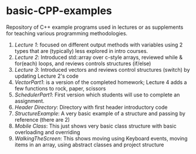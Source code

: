 # basic-CPP-examples
Repository of C++ example programs used in lectures or as supplements for teaching various programming methodologies.

1. _Lecture 1_: focused on different output methods with variables using 2 types that are (typically) less explored in intro courses.
2. _Lecture 2_: Introduced std::array over c-style arrays, reviewed while & for(each) loops, and reviews controls structures (if/else)
3. _Lecture 3_: Introduced vectors and reviews control structures (switch) by updating Lecture 2's code
4. _VectorPart1_: is a version of the completed homework; Lecture 4 adds a few functions to rock, paper, scissors
5. _SchedulerPart1_: First version which students will use to complete an assignment.
6. _Header Directory_: Directory with first header introductory code
7. _StructureExample_: A very basic example of a structure and passing by reference (there are 2)
8. _Mobile Class_: This just shows very basic class structure with basic overloading and overriding
9. _WalkingTheScreen_: This shows moving using Keyboard events, moving items in an array, using abstract classes and project structure
